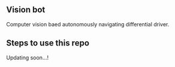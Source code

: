 ## Vision bot

Computer vision baed autonomously navigating differential driver.

## Steps to use this repo
Updating soon...!
